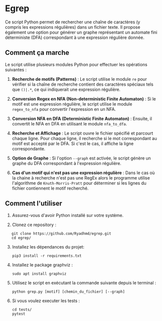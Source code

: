 # Egrep

Ce script Python permet de rechercher une chaîne de caractères (y compris les expressions régulières) dans un fichier texte. Il propose également une option pour générer un graphe représentant un automate fini déterministe (DFA) correspondant à une expression régulière donnée.

## Comment ça marche

Le script utilise plusieurs modules Python pour effectuer les opérations suivantes :

1. **Recherche de motifs (Patterns)** : Le script utilise le module `re` pour vérifier si la chaîne de recherche contient des caractères spéciaux tels que `()|.*`, ce qui indiquerait une expression régulière.

2. **Conversion Regex en NFA (Non-deterministic Finite Automaton)** : Si le motif est une expression régulière, le script utilise le module `regex_to_nfa` pour convertir l'expression en un NFA.

3. **Conversion NFA en DFA (Deterministic Finite Automaton)** : Ensuite, il convertit le NFA en DFA en utilisant le module `nfa_to_dfa`.

4. **Recherche et Affichage** : Le script ouvre le fichier spécifié et parcourt chaque ligne. Pour chaque ligne, il recherche si le mot correspondant au motif est accepté par le DFA. Si c'est le cas, il affiche la ligne correspondante.

5. **Option de Graphe** : Si l'option `--graph` est activée, le script génère un graphe du DFA correspondant à l'expression régulière.

6. **Cas d'un motif qui n'est pas une expression régulière** : Dans le cas où la chaine à recherche n'est pas une RegEx alors le programme utilise l'algorithme de `Knuth-Morris-Pratt` pour déterminer si les lignes
du fichier contiennent le motif recherché.

## Comment l'utiliser

1. Assurez-vous d'avoir Python installé sur votre système.

2. Clonez ce repository :
```shell
   git clone https://github.com/Ryadhmd/egrep.git
   cd egrep/
```

3. Installez les dépendances du projet:
   ```shell
   pip3 install -r requirements.txt

4. Installez le package graphviz :
   ```shell
   sudo apt install graphviz
   
5. Utilisez le script en exécutant la commande suivante depuis le terminal :

   ```shell
   python grep.py [motif] [chemin_du_fichier] [--graph]

6. Si vous voulez executer les tests :
   ```shell
   cd tests/
   pytest 
